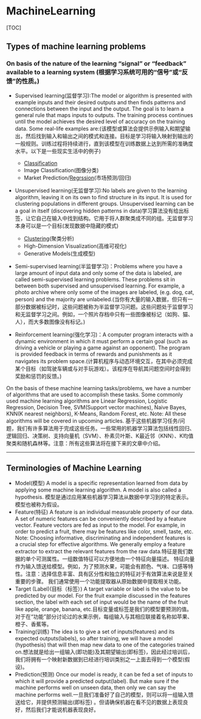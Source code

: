 # MachineLearning

[TOC]



## Types of machine learning problems

### On basis of the nature of the learning “signal” or “feedback” available to a learning system (根据学习系统可用的“信号”或“反馈”的性质。)

* Supervised learning(监督学习):The model or algorithm is presented with example inputs and their desired outputs and then finds patterns and connections between the input and the output. The goal is to learn a general rule that maps inputs to outputs. The training process continues until the model achieves the desired level of accuracy on the training data. Some real-life examples are:(该模型或算法会提供示例输入和期望输出，然后找到输入和输出之间的模式和连接。目标是学习将输入映射到输出的一般规则。训练过程将持续进行，直到该模型在训练数据上达到所需的准确度水平。以下是一些现实生活中的例子) 
   * [Classification](https://www.geeksforgeeks.org/regression-classification-supervised-machine-learning/)
   * Image Classification(图像分类)
   * Market Prediction/[Regrssion](https://www.geeksforgeeks.org/regression-classification-supervised-machine-learning/)(市场预测/回归)

* Unsupervised learning(无监督学习):No labels are given to the learning algorithm, leaving it on its own to find structure in its input. It is used for clustering populations in different groups. Unsupervised learning can be a goal in itself (discovering hidden patterns in data)学习算法没有给出标签，让它自己在输入中找到结构。它用于将人群聚类成不同的组。无监督学习本身可以是一个目标(发现数据中隐藏的模式)
   * [Clustering](https://www.geeksforgeeks.org/clustering-in-machine-learning/)(聚类分析)
   * High-Dimension Visualization(高维可视化)
   * Generative Models(生成模型)

* Semi-supervised learning(半监督学习)：Problems where you have a large amount of input data and only some of the data is labeled, are called semi-supervised learning problems. These problems sit in between both supervised and unsupervised learning. For example, a photo archive where only some of the images are labeled, (e.g. dog, cat, person) and the majority are unlabeled.(当你有大量的输入数据，但只有一部分数据被标记时，这些问题被称为半监督学习问题。这些问题处于监督学习和无监督学习之间。例如，一个照片存档中只有一些图像被标记（如狗、猫、人），而大多数图像没有标记。)

* Reinforcement learning(强化学习)：A computer program interacts with a dynamic environment in which it must perform a certain goal (such as driving a vehicle or playing a game against an opponent). The program is provided feedback in terms of rewards and punishments as it navigates its problem space.(计算机程序与动态环境交互，在其中必须完成某个目标（如驾驶车辆或与对手玩游戏）。该程序在导航其问题空间时会得到奖励和惩罚的反馈。)

On the basis of these machine learning tasks/problems, we have a number of algorithms that are used to accomplish these tasks. Some commonly used machine learning algorithms are Linear Regression, Logistic Regression, Decision Tree, SVM(Support vector machines), Naive Bayes, KNN(K nearest neighbors), K-Means, Random Forest, etc. Note: All these algorithms will be covered in upcoming articles.
基于这些机器学习任务/问题，我们有许多算法用于完成这些任务。一些常用的机器学习算法包括线性回归、逻辑回归、决策树、支持向量机（SVM）、朴素贝叶斯、K最近邻（KNN）、K均值聚类和随机森林等。注意：所有这些算法将在接下来的文章中介绍。

------



## Terminologies of Machine Learning

* Model(模型) A model is a specific representation learned from data by applying some machine learning algorithm. A model is also called a hypothesis.
模型是通过应用某些机器学习算法从数据中学习到的特定表示。模型也被称为假设。
* Feature(特征) A feature is an individual measurable property of our data. A set of numeric features can be conveniently described by a feature vector. Feature vectors are fed as input to the model. For example, in order to predict a fruit, there may be features like color, smell, taste, etc. Note: Choosing informative, discriminating and independent features is a crucial step for effective algorithms. We generally employ a feature extractor to extract the relevant features from the raw data.特征是我们数据的单个可测属性。一组数值特征可以方便地由一个特征向量描述。 特征向量作为输入馈送给模型。例如，为了预测水果，可能会有颜色、气味、口感等特性。注意：选择信息丰富、具有区分性和独立的特征对于有效算法来说是至关重要的步骤。 我们通常使用一个功能提取器从原始数据中提取相关功能。
* Target (Label)(目标（标签）) A target variable or label is the value to be predicted by our model. For the fruit example discussed in the features section, the label with each set of input would be the name of the fruit like apple, orange, banana, etc.目标变量或标签是我们的模型要预测的值。 对于在“功能”部分讨论过的水果示例，每组输入与其相应联接着名称如苹果、橙子、香蕉等。
* Training(训练) The idea is to give a set of inputs(features) and its expected outputs(labels), so after training, we will have a model (hypothesis) that will then map new data to one of the categories trained on.想法就是给出一组输入(即功能)及其期望输出(即标签)，因此经过培训后，我们将拥有一个映射新数据到已经进行培训类别之一上面去得到一个模型(假设)。
* Prediction(预测) Once our model is ready, it can be fed a set of inputs to which it will provide a predicted output(label). But make sure if the machine performs well on unseen data, then only we can say the machine performs well.一旦我们准备好了自己的模型，则可以将一组输入馈送给它，并提供预测输出(即标签) 。但请确保机器在看不见的数据上表现良好，然后我们才能说机器表现良好。

